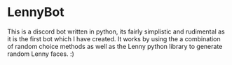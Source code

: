 # LennyBot
This is a discord bot written in python, its fairly simplistic and rudimental as it is the first bot which I have created. It works by using the a combination of random choice methods as well as the Lenny python library to generate random Lenny faces. :)
